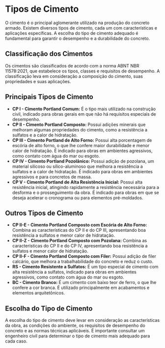 # Tipos de Cimento

O cimento é o principal aglomerante utilizado na produção do concreto armado. Existem diversos tipos de cimento, cada um com características e aplicações específicas. A escolha do tipo de cimento adequado é fundamental para garantir o desempenho e a durabilidade do concreto.

## Classificação dos Cimentos

Os cimentos são classificados de acordo com a norma ABNT NBR 11578:2021, que estabelece os tipos, classes e requisitos de desempenho. A classificação leva em consideração a composição do cimento, suas propriedades e suas aplicações.

## Principais Tipos de Cimento

* **CP I - Cimento Portland Comum:** É o tipo mais utilizado na construção civil, indicado para obras gerais em que não há requisitos especiais de desempenho.
* **CP II - Cimento Portland Composto:** Possui adições minerais que melhoram algumas propriedades do cimento, como a resistência a sulfatos e a calor de hidratação.
* **CP III - Cimento Portland de Alto Forno:** Possui alta porcentagem de escória de alto forno, o que lhe confere maior durabilidade e menor calor de hidratação. É indicado para obras em ambientes agressivos, como contato com água do mar ou esgoto.
* **CP IV - Cimento Portland Pozolânico:** Possui adição de pozolana, um material silicoso ou sílico-aluminoso que melhora a resistência a sulfatos e a calor de hidratação. É indicado para obras em ambientes agressivos e para concretos de massa.
* **CP V - Cimento Portland de Alta Resistência Inicial:** Possui alta resistência inicial, atingindo rapidamente a resistência necessária para a desforma e o prosseguimento da obra. É indicado para obras em que se deseja acelerar o cronograma ou para elementos pré-moldados.

## Outros Tipos de Cimento

* **CP II-E - Cimento Portland Composto com Escória de Alto Forno:** Combina as características do CP II e do CP III, apresentando boa resistência a sulfatos e menor calor de hidratação.
* **CP II-Z - Cimento Portland Composto com Pozolana:** Combina as características do CP II e do CP IV, apresentando boa resistência a sulfatos e menor calor de hidratação.
* **CP II-F - Cimento Portland Composto com Filer:** Possui adição de filer calcário, que melhora a trabalhabilidade do concreto e reduz o custo.
* **RS - Cimento Resistente a Sulfatos:** É um tipo especial de cimento com alta resistência a sulfatos, indicado para obras em ambientes agressivos, como contato com água do mar ou esgoto.
* **BC - Cimento Branco:** É um cimento com baixo teor de ferro, o que lhe confere a cor branca. É utilizado principalmente em acabamentos e elementos arquitetônicos.

## Escolha do Tipo de Cimento

A escolha do tipo de cimento deve levar em consideração as características da obra, as condições do ambiente, os requisitos de desempenho do concreto e as normas técnicas aplicáveis. É importante consultar um engenheiro civil para determinar o tipo de cimento mais adequado para cada caso.

